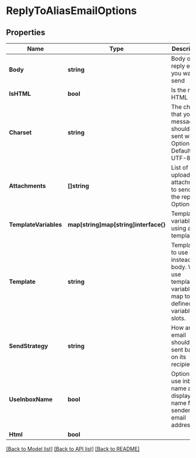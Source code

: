 # ReplyToAliasEmailOptions

## Properties

Name | Type | Description | Notes
------------ | ------------- | ------------- | -------------
**Body** | **string** | Body of the reply email you want to send | 
**IsHTML** | **bool** | Is the reply HTML | 
**Charset** | **string** | The charset that your message should be sent with. Optional. Default is UTF-8 | [optional] 
**Attachments** | **[]string** | List of uploaded attachments to send with the reply. Optional. | [optional] 
**TemplateVariables** | **map[string]map[string]interface{}** | Template variables if using a template | [optional] 
**Template** | **string** | Template ID to use instead of body. Will use template variable map to fill defined variable slots. | [optional] 
**SendStrategy** | **string** | How an email should be sent based on its recipients | [optional] 
**UseInboxName** | **bool** | Optionally use inbox name as display name for sender email address | [optional] 
**Html** | **bool** |  | [optional] 

[[Back to Model list]](../README#documentation-for-models) [[Back to API list]](../README#documentation-for-api-endpoints) [[Back to README]](../README)


